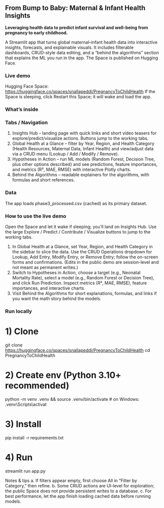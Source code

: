 ## From Bump to Baby: Maternal & Infant Health Insights

**Leveraging health data to predict infant survival and well-being from pregnancy to early childhood.**

A Streamlit app that turns global maternal–infant health data into interactive insights, forecasts, and explainable visuals. It includes filterable dashboards, CRUD-style data editing, and a “behind the algorithms” section that explains the ML you run in the app. The Space is published on Hugging Face.

### Live demo
Hugging Face Space: https://huggingface.co/spaces/snallapeddi/PregnancyToChildHealth
If the Space is sleeping, click Restart this Space; it will wake and load the app.

### What’s inside
### Tabs / Navigation

1. Insights Hub – landing page with quick links and short video teasers for explore/predict/visualize actions. Buttons jump to the working tabs.
2. Global Health at a Glance – filter by Year, Region, and Health Category (Health Resources, Maternal Data, Infant Health) and view/adjust data via a CRUD menu (Lookup / Add / Modify / Remove).
3. Hypotheses in Action – run ML models (Random Forest, Decision Tree, plus other options described) and see predictions, feature importances, and metrics (R², MAE, RMSE) with interactive Plotly charts.
4. Behind the Algorithms – readable explainers for the algorithms, with formulas and short references.

### Data
The app loads phase3_processed.csv (cached) as its primary dataset.

### How to use the live demo

Open the Space and let it wake if sleeping; you’ll land on Insights Hub. Use the large Explore / Predict / Contribute / Visualize buttons to jump to the working tabs.

1. In Global Health at a Glance, set Year, Region, and Health Category in the sidebar to slice the data. Use the CRUD Operations dropdown for Lookup, Add Entry, Modify Entry, or Remove Entry; follow the on-screen forms and confirmations. (Edits in the public demo are session-level and not meant as permanent writes.)
2. Switch to Hypotheses in Action, choose a target (e.g., Neonatal Mortality Rate), select a model (e.g., Random Forest or Decision Tree), and click Run Prediction. Inspect metrics (R², MAE, RMSE), feature importances, and interactive charts.
3. Visit Behind the Algorithms for short explanations, formulas, and links if you want the math story behind the models.

### Run locally
# 1) Clone
git clone https://huggingface.co/spaces/snallapeddi/PregnancyToChildHealth
cd PregnancyToChildHealth
# 2) Create env (Python 3.10+ recommended)
python -m venv .venv && source .venv/bin/activate  # on Windows: .venv\Scripts\activat
# 3) Install
pip install -r requirements.txt
# 4) Run
streamlit run app.py

Notes & tips
a. If filters appear empty, first choose All in “Filter by Category,” then refine.
b. Some CRUD actions are UI-level for exploration; the public Space does not provide persistent writes to a database.
c. For best performance, let the app finish loading cached data before running models.



